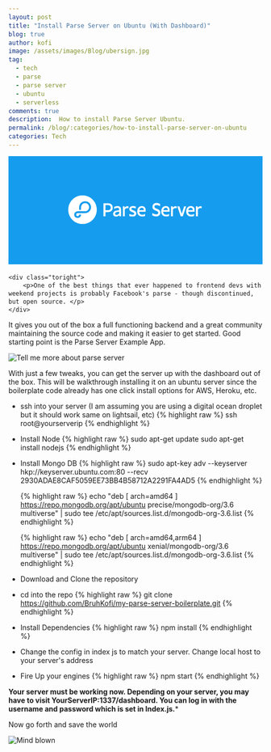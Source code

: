 ```yaml
---
layout: post
title: "Install Parse Server on Ubuntu (With Dashboard)"
blog: true
author: kofi
image: /assets/images/Blog/ubersign.jpg
tag:
  - tech
  - parse
  - parse server
  - ubuntu
  - serverless
comments: true
description:  How to install Parse Server Ubuntu.
permalink: /blog/:categories/how-to-install-parse-server-on-ubuntu
categories: Tech
---
```


<div class="side-by-side">
    <div class="toleft">
        <img class="image" src="/assets/images/Blog/parse-server.png" alt="Parse Server">
    </div>

    <div class="toright">
        <p>One of the best things that ever happened to frontend devs with weekend projects is probably Facebook's parse - though discontinued, but open source. </p>
    </div>
</div>

<div class="breaker"></div>


It gives you out of the box a full functioning backend and a great community maintaining the source code and making it easier to get started. Good starting point is the Parse Server Example App.

![Tell me more about parse server](https://media.giphy.com/media/aGOgOKmyBxCk8/giphy.gif)

With just a few tweaks, you can get the server up with the dashboard out of the box. This will be walkthrough installing it on an ubuntu server since the boilerplate code already has one click install options for AWS, Heroku, etc.

* ssh into your server (I am assuming you are using a digital ocean droplet but it should work same on lightsail, etc)
    {% highlight raw %}
    ssh root@yourserverip
    {% endhighlight %}

* Install Node
    {% highlight raw %}
    sudo apt-get update
    sudo apt-get install nodejs
    {% endhighlight %}

* Install Mongo DB
    {% highlight raw %}
    sudo apt-key adv --keyserver hkp://keyserver.ubuntu.com:80 --recv 2930ADAE8CAF5059EE73BB4B58712A2291FA4AD5
    {% endhighlight %}

    {% highlight raw %}
    echo "deb [ arch=amd64 ] https://repo.mongodb.org/apt/ubuntu precise/mongodb-org/3.6 multiverse" | sudo tee /etc/apt/sources.list.d/mongodb-org-3.6.list
    {% endhighlight %}

    {% highlight raw %}
    echo "deb [ arch=amd64,arm64 ] https://repo.mongodb.org/apt/ubuntu xenial/mongodb-org/3.6 multiverse" | sudo tee /etc/apt/sources.list.d/mongodb-org-3.6.list
    {% endhighlight %}
* Download and Clone the repository

* cd into the repo
    {% highlight raw %}
    git clone https://github.com/BruhKofi/my-parse-server-boilerplate.git
    {% endhighlight %}

* Install Dependencies
    {% highlight raw %}
    npm install
    {% endhighlight %}

* Change the config in index js to match your server. Change local host to your server's address

* Fire Up your engines
    {% highlight raw %}
    npm start
    {% endhighlight %}

**Your server must be working now. Depending on your server, you may have to visit YourServerIP:1337/dashboard. You can log in with the username and password which is set in Index.js.***

Now go forth and save the world

![Mind blown](https://media.giphy.com/media/3o7TKH2MQAHwqCMVgs/giphy.gif)
